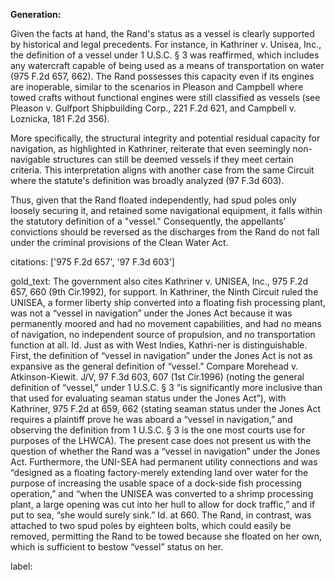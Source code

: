 **Generation:**

Given the facts at hand, the Rand's status as a vessel is clearly supported by historical and legal precedents. For instance, in Kathriner v. Unisea, Inc., the definition of a vessel under 1 U.S.C. § 3 was reaffirmed, which includes any watercraft capable of being used as a means of transportation on water (975 F.2d 657, 662). The Rand possesses this capacity even if its engines are inoperable, similar to the scenarios in Pleason and Campbell where towed crafts without functional engines were still classified as vessels (see Pleason v. Gulfport Shipbuilding Corp., 221 F.2d 621, and Campbell v. Loznicka, 181 F.2d 356).

More specifically, the structural integrity and potential residual capacity for navigation, as highlighted in Kathriner, reiterate that even seemingly non-navigable structures can still be deemed vessels if they meet certain criteria. This interpretation aligns with another case from the same Circuit where the statute's definition was broadly analyzed (97 F.3d 603).

Thus, given that the Rand floated independently, had spud poles only loosely securing it, and retained some navigational equipment, it falls within the statutory definition of a "vessel." Consequently, the appellants’ convictions should be reversed as the discharges from the Rand do not fall under the criminal provisions of the Clean Water Act.

citations: ['975 F.2d 657', '97 F.3d 603']

gold_text: The government also cites Kathriner v. UNISEA, Inc., 975 F.2d 657, 660 (9th Cir.1992), for support. In Kathriner, the Ninth Circuit ruled the UNISEA, a former liberty ship converted into a floating fish processing plant, was not a “vessel in navigation” under the Jones Act because it was permanently moored and had no movement capabilities, and had no means of navigation, no independent source of propulsion, and no transportation function at all. Id. Just as with West Indies, Kathri-ner is distinguishable. First, the definition of “vessel in navigation” under the Jones Act is not as expansive as the general definition of “vessel.” Compare Morehead v. Atkinson-Kiewit. J/V, 97 F.3d 603, 607 (1st Cir.1996) (noting the general definition of “vessel,” under 1 U.S.C. § 3 “is significantly more inclusive than that used for evaluating seaman status under the Jones Act”), with Kathriner, 975 F.2d at 659, 662 (stating seaman status under the Jones Act requires a plaintiff prove he was aboard a “vessel in navigation,” and observing the definition from 1 U.S.C. § 3 is the one most courts use for purposes of the LHWCA). The present case does not present us with the question of whether the Rand was a “vessel in navigation” under the Jones Act. Furthermore, the UNI-SEA had permanent utility connections and was “designed as a floating factory-merely extending land over water for the purpose of increasing the usable space of a dock-side fish processing operation,” and “when the UNISEA was converted to a shrimp processing plant, a large opening was cut into her hull to allow for dock traffic,” and if put to sea, “she would surely sink.” Id. at 660. The Rand, in contrast, was attached to two spud poles by eighteen bolts, which could easily be removed, permitting the Rand to be towed because she floated on her own, which is sufficient to bestow “vessel” status on her.

label: 